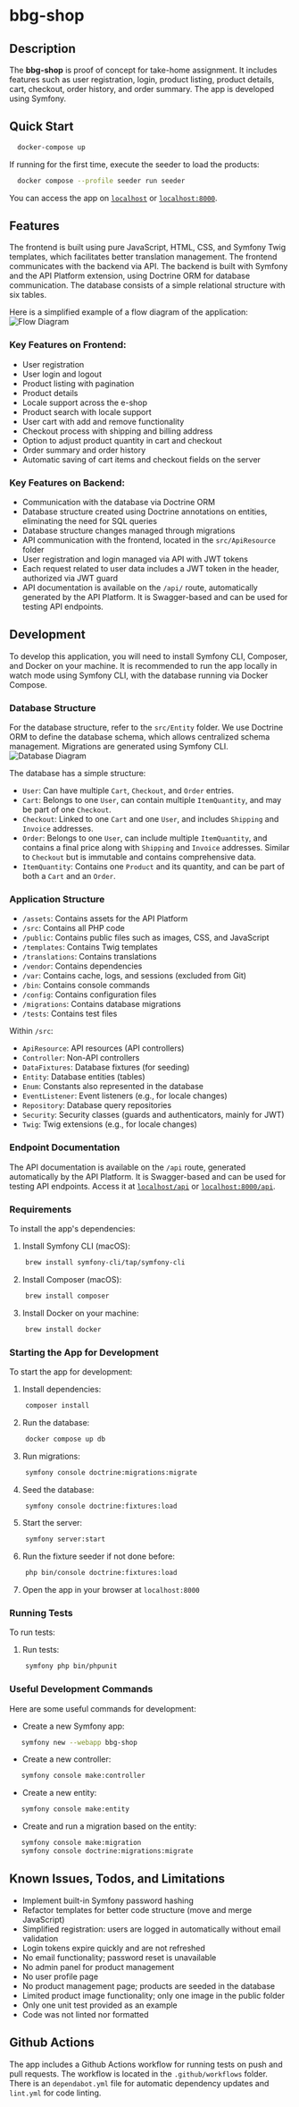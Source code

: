 
# bbg-shop

## Description
The **bbg-shop** is proof of concept for take-home assignment. It includes features such as user registration, login, product listing, product details, cart, checkout, order history, and order summary. The app is developed using Symfony.

## Quick Start

```bash
  docker-compose up
```

If running for the first time, execute the seeder to load the products:

```bash
  docker compose --profile seeder run seeder
```

You can access the app on [`localhost`](http://localhost) or [`localhost:8000`](http://localhost:8000).

## Features
The frontend is built using pure JavaScript, HTML, CSS, and Symfony Twig templates, which facilitates better translation management. The frontend communicates with the backend via API. The backend is built with Symfony and the API Platform extension, using Doctrine ORM for database communication. The database consists of a simple relational structure with six tables.

Here is a simplified example of a flow diagram of the application:
![Flow Diagram](/public/images/diagram.svg)

### Key Features on Frontend:
- User registration
- User login and logout
- Product listing with pagination
- Product details
- Locale support across the e-shop
- Product search with locale support
- User cart with add and remove functionality
- Checkout process with shipping and billing address
- Option to adjust product quantity in cart and checkout
- Order summary and order history
- Automatic saving of cart items and checkout fields on the server

### Key Features on Backend:
- Communication with the database via Doctrine ORM
- Database structure created using Doctrine annotations on entities, eliminating the need for SQL queries
- Database structure changes managed through migrations
- API communication with the frontend, located in the `src/ApiResource` folder
- User registration and login managed via API with JWT tokens
- Each request related to user data includes a JWT token in the header, authorized via JWT guard
- API documentation is available on the `/api/` route, automatically generated by the API Platform. It is Swagger-based and can be used for testing API endpoints.

## Development
To develop this application, you will need to install Symfony CLI, Composer, and Docker on your machine. It is recommended to run the app locally in watch mode using Symfony CLI, with the database running via Docker Compose.

### Database Structure
For the database structure, refer to the `src/Entity` folder. We use Doctrine ORM to define the database schema, which allows centralized schema management. Migrations are generated using Symfony CLI.
![Database Diagram](/public/images/db.svg)

The database has a simple structure:
- `User`: Can have multiple `Cart`, `Checkout`, and `Order` entries.
- `Cart`: Belongs to one `User`, can contain multiple `ItemQuantity`, and may be part of one `Checkout`.
- `Checkout`: Linked to one `Cart` and one `User`, and includes `Shipping` and `Invoice` addresses.
- `Order`: Belongs to one `User`, can include multiple `ItemQuantity`, and contains a final price along with `Shipping` and `Invoice` addresses. Similar to `Checkout` but is immutable and contains comprehensive data.
- `ItemQuantity`: Contains one `Product` and its quantity, and can be part of both a `Cart` and an `Order`.

### Application Structure

- `/assets`: Contains assets for the API Platform
- `/src`: Contains all PHP code
- `/public`: Contains public files such as images, CSS, and JavaScript
- `/templates`: Contains Twig templates
- `/translations`: Contains translations
- `/vendor`: Contains dependencies
- `/var`: Contains cache, logs, and sessions (excluded from Git)
- `/bin`: Contains console commands
- `/config`: Contains configuration files
- `/migrations`: Contains database migrations
- `/tests`: Contains test files

Within `/src`:
- `ApiResource`: API resources (API controllers)
- `Controller`: Non-API controllers
- `DataFixtures`: Database fixtures (for seeding)
- `Entity`: Database entities (tables)
- `Enum`: Constants also represented in the database
- `EventListener`: Event listeners (e.g., for locale changes)
- `Repository`: Database query repositories
- `Security`: Security classes (guards and authenticators, mainly for JWT)
- `Twig`: Twig extensions (e.g., for locale changes)

### Endpoint Documentation
The API documentation is available on the `/api` route, generated automatically by the API Platform. It is Swagger-based and can be used for testing API endpoints. Access it at [`localhost/api`](http://localhost/api) or [`localhost:8000/api`](http://localhost:8000/api).

### Requirements
To install the app's dependencies:

1. Install Symfony CLI (macOS):

```bash
    brew install symfony-cli/tap/symfony-cli
```

2. Install Composer (macOS):

```bash
    brew install composer
```

3. Install Docker on your machine:

```bash
    brew install docker
```

### Starting the App for Development
To start the app for development:

1. Install dependencies:

```bash
    composer install
```

2. Run the database:

```bash
    docker compose up db
```

3. Run migrations:

```bash
    symfony console doctrine:migrations:migrate
```

4. Seed the database:

```bash
    symfony console doctrine:fixtures:load
```

5. Start the server:

```bash
    symfony server:start
```

6. Run the fixture seeder if not done before:

```bash
    php bin/console doctrine:fixtures:load
```

7. Open the app in your browser at `localhost:8000`

### Running Tests
To run tests:

1. Run tests:

```bash
    symfony php bin/phpunit
```

### Useful Development Commands
Here are some useful commands for development:

- Create a new Symfony app:

```bash
   symfony new --webapp bbg-shop
```

- Create a new controller:

```bash
   symfony console make:controller
```

- Create a new entity:

```bash
   symfony console make:entity
```

- Create and run a migration based on the entity:

```bash
   symfony console make:migration
   symfony console doctrine:migrations:migrate
```

## Known Issues, Todos, and Limitations
- Implement built-in Symfony password hashing
- Refactor templates for better code structure (move and merge JavaScript)
- Simplified registration: users are logged in automatically without email validation
- Login tokens expire quickly and are not refreshed
- No email functionality; password reset is unavailable
- No admin panel for product management
- No user profile page
- No product management page; products are seeded in the database
- Limited product image functionality; only one image in the public folder
- Only one unit test provided as an example
- Code was not linted nor formatted

## Github Actions
The app includes a Github Actions workflow for running tests on push and pull requests. The workflow is located in the `.github/workflows` folder.
There is an `dependabot.yml` file for automatic dependency updates and `lint.yml` for code linting.

